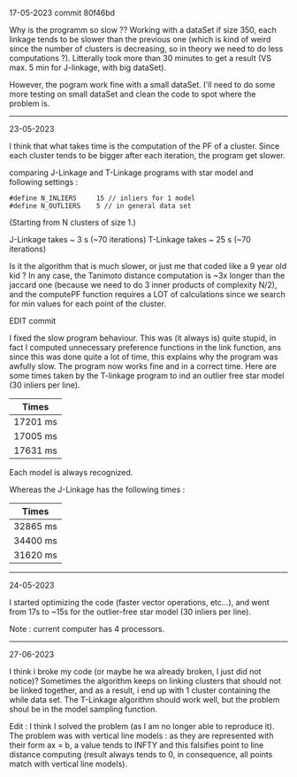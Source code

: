 17-05-2023 commit 80f46bd

Why is the programm so slow ?? 
Working with a dataSet if size 350, each linkage tends to be slower than the previous one (which is kind of weird since the number of clusters is decreasing, so in theory we need to do less computations ?). Litterally took more than 30 minutes to get a result (VS max. 5 min for J-linkage, with big dataSet).

However, the pogram work fine with a small dataSet. I'll need to do some more testing on small dataSet and clean the code to spot where the problem is. 

---------------------------------

23-05-2023

I think that what takes time is the computation of the PF of a cluster. Since each cluster tends to be bigger after each iteration, the program get slower.

comparing J-Linkage and T-Linkage programs with star model and following settings :

```
#define N_INLIERS     15 // inliers for 1 model
#define N_OUTLIERS    5 // in general data set
```

(Starting from N clusters of size 1.)

J-Linkage takes ~ 3 s (~70 iterations)
T-Linkage takes ~ 25 s (~70 iterations)

Is it the algorithm that is much slower, or just me that coded like a 9 year old kid ? 
In any case, the Tanimoto distance computation is ~3x longer than the jaccard one (because we need to do 3 inner products of complexity N/2), and the computePF function requires a LOT of calculations since we search for min values for each point of the cluster.

EDIT commit 

I fixed the slow program behaviour. This was (it always is) quite stupid, in fact I computed unnecessary preference functions in the link function, ans since this was done quite a lot of time, this explains why the program was awfully slow. 
The program now works fine and in a correct time. Here are some times taken by the T-linkage program to ind an outlier free star model (30 inliers per line).

|Times   |
|--------|
|17201 ms|
|17005 ms|
|17631 ms|

Each model is always recognized.

Whereas the J-Linkage has the following times : 

|Times   |
|--------|
|32865 ms|
|34400 ms|
|31620 ms|

--------------------------------

24-05-2023

I started optimizing the code (faster vector operations, etc...), and went from 17s to ~15s for the outlier-free star model (30 inliers per line). 

Note : current computer has 4 processors. 

------------------------------

27-06-2023

I think i broke my code (or maybe he wa already broken, I just did not notice)? Sometimes the algorithm keeps on linking clusters that should not be linked together, and as a result, i end up with 1 cluster containing the while data set.
The T-Linkage algorithm should work well, but the problem shoul be in the model sampling function.

Edit : I think I solved the problem (as I am no longer able to reproduce it). The problem was with vertical line models : as they are represented with their form ax = b, a value tends to INFTY and this falsifies point to line distance computing (result always tends to 0, in consequence, all points match with vertical line models).

